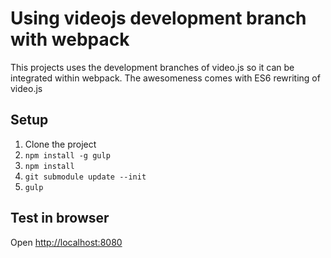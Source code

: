 # Using videojs development branch with webpack

This projects uses the development branches of video.js so it can be integrated within webpack.
The awesomeness comes with ES6 rewriting of video.js

## Setup

1. Clone the project
2. `npm install -g gulp`
3. `npm install`
4. `git submodule update --init`
5. `gulp`

## Test in browser

Open [http://localhost:8080](http://localhost:8080)
